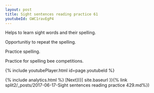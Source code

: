 ```yaml
---
layout: post
title: Sight sentences reading practice 61
youtubeId: GWC1ravEgP4
---
```

 
 
Helps to learn sight words and their spelling.

Opportunitiy to repeat the spelling. 

Practice spelling. 
 
Practice for spelling bee competitions. 
 
{% include youtubePlayer.html id=page.youtubeId %}
 
 
{% include analytics.html %} 
[Next]({{ site.baseurl }}{% link  split2/_posts/2017-06-17-Sight sentences reading practice 429.md%})
 
